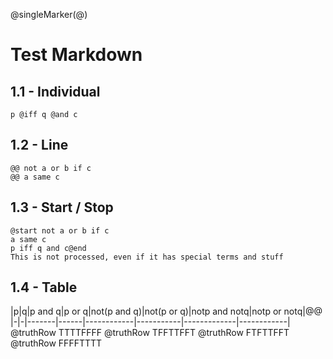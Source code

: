 @singleMarker(@)

# Test Markdown

## 1.1 - Individual

    p @iff q @and c

## 1.2 - Line

    @@ not a or b if c
    @@ a same c

## 1.3 - Start / Stop

    @start not a or b if c
    a same c
    p iff q and c@end
    This is not processed, even if it has special terms and stuff

## 1.4 - Table

|p|q|p and q|p or q|not(p and q)|not(p or q)|notp and notq|notp or notq|@@
|-|-|-------|------|------------|-----------|-------------|------------|
@truthRow TTTTFFFF
@truthRow TFFTTFFT
@truthRow FTFTTFFT
@truthRow FFFFTTTT

